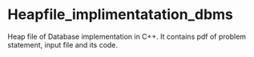 # Heapfile_implimentatation_dbms
Heap file of Database implementation in C++. It contains pdf of problem statement, input file and  its code.
